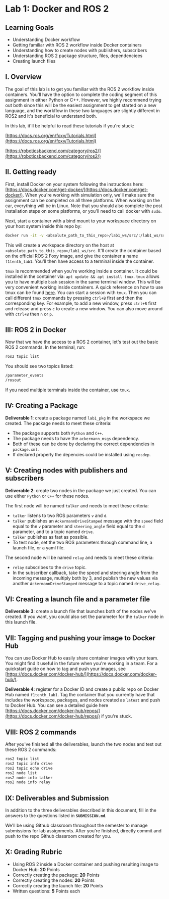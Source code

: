 # Lab 1: Docker and ROS 2

## Learning Goals

- Understanding Docker workflow
- Getting familiar with ROS 2 workflow inside Docker containers
- Understanding how to create nodes with publishers, subscribers
- Understanding ROS 2 package structure, files, dependenciees
- Creating launch files

## I. Overview

The goal of this lab is to get you familiar with the ROS 2 workflow inside containers. You'll have the option to complete the coding segment of this assignment in either Python or C++. However, we highly recommend trying out both since this will be the easiest assignment to get started on a new language, and the workflow in these two languages are slightly different in ROS2 and it's beneficial to understand both.

In this lab, it'll be helpful to read these tutorials if you're stuck:

[https://docs.ros.org/en/foxy/Tutorials.html](https://docs.ros.org/en/foxy/Tutorials.html)

[https://roboticsbackend.com/category/ros2/](https://roboticsbackend.com/category/ros2/)

## II. Getting ready

First, install Docker on your system following the instructions here: [https://docs.docker.com/get-docker/](https://docs.docker.com/get-docker/). When you're working with simulation only, we'll make sure the assignment can be completed on all three platforms. When working on the car, everything will be in Linux. Note that you should also complete the post installation steps on some platforms, or you'll need to call docker with ```sudo```.

Next, start a container with a bind mount to your workspace directory on your host system inside this repo by:

```bash
docker run -it -v <absolute_path_to_this_repo>/lab1_ws/src/:/lab1_ws/src/ --name f1tenth_lab1 ros:foxy
```

This will create a workspace directory on the host at `<absolute_path_to_this_repo>/lab1_ws/src`. It'll create the container based on the official ROS 2 Foxy image, and give the container a name `f1tenth_lab1`. You'll then have access to a terminal inside the container.

`tmux` is recommended when you're working inside a container. It could be installed in the container via: `apt update && apt install tmux`. `tmux` allows you to have multiple `bash` session in the same terminal window. This will be very convenient working inside containers. A quick reference on how to use tmux can be found [here](https://tmuxcheatsheet.com/).  You can start a session with `tmux`. Then you can call different `tmux` commands by pressing `ctrl+B` first and then the corresponding key. For example, to add a new window, press `ctrl+B` first and release and press `c` to create a new window. You can also move around with `ctrl+B` then `n` or `p`.

## III: ROS 2 in Docker

Now that we have the access to a ROS 2 container, let's test out the basic ROS 2 commands. In the terminal, run:

```bash
ros2 topic list
```
You should see two topics listed:
```bash
/parameter_events
/rosout
```

If you need multiple terminals inside the container, use `tmux`.

## IV: Creating a Package
**Deliverable 1**: create a package named `lab1_pkg` in the workspace we created. The package needs to meet these criteria:
- The package supports both `Python` and `C++`.
- The package needs to have the `ackermann_msgs` dependency.
- Both of these can be done by declaring the correct dependencies in `package.xml`.
- If declared properly the depencies could be installed using `rosdep`.

## V: Creating nodes with publishers and subscribers
**Deliverable 2**: create two nodes in the package we just created. You can use either `Python` or `C++` for these nodes.

The first node will be named `talker` and needs to meet these criteria:
- `talker` listens to two ROS parameters `v` and `d`.
- `talker` publishes an `AckermannDriveStamped` message with the `speed` field equal to the `v` parameter and `steering_angle` field equal to the `d` parameter, and to a topic named `drive`.
- `talker` publishes as fast as possible.
- To test node, set the two ROS parameters through command line, a launch file, or a yaml file.

The second node will be named `relay` and needs to meet these criteria:
- `relay` subscribes to the `drive` topic.
- In the subscriber callback, take the speed and steering angle from the incoming message, multiply both by 3, and publish the new values via another `AckermannDriveStamped` message to a topic named `drive_relay`.

## VI: Creating a launch file and a parameter file
**Deliverable 3**: create a launch file that launches both of the nodes we've created. If you want, you could also set the parameter for the `talker` node in this launch file.

## VII: Tagging and pushing your image to Docker Hub
You can use Docker Hub to easily share container images with your team. You might find it useful in the future when you're working in a team. For a quickstart guide on how to tag and push your images, see [https://docs.docker.com/docker-hub/](https://docs.docker.com/docker-hub/).

**Deliverable 4**: register for a Docker ID and create a public repo on Docker Hub named `f1tenth_lab1`. Tag the container that you currently have that includes the workspace, packages, and nodes created as `latest` and push to Docker Hub. You can see a detailed guide here [https://docs.docker.com/docker-hub/repos/](https://docs.docker.com/docker-hub/repos/) if you're stuck.

## VIII: ROS 2 commands

After you've finished all the deliverables, launch the two nodes and test out these ROS 2 commands:
```bash
ros2 topic list
ros2 topic info drive
ros2 topic echo drive
ros2 node list
ros2 node info talker
ros2 node info relay
```

## IX: Deliverables and Submission
In addition to the three deliverables described in this document, fill in the answers to the questions listed in **`SUBMISSION.md`**.

We'll be using Github classroom throughout the semester to manage submissions for lab assignments. After you're finished, directly commit and push to the repo Github classroom created for you.

## X: Grading Rubric
- Using ROS 2 inside a Docker container and pushing resulting image to Docker Hub: **20** Points
- Correctly creating the package: **20** Points
- Correctly creating the nodes: **20** Points
- Correctly creating the launch file: **20** Points
- Written questions: **5** Points each
